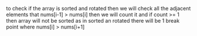 to check if the array is sorted and rotated then we will check all the adjacent elements that
nums[i-1] > nums[i] then we will count it
and if count >= 1 then array will not be sorted
as in sorted an rotated there will be 1 break point where nums[i] > nums[i+1]
​
​